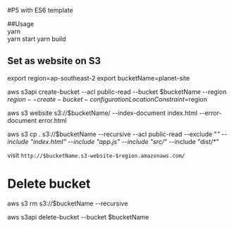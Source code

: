 #P5 with ES6 template

##Usage  
yarn  
yarn start
yarn build

## Set as website on S3
export region=ap-southeast-2
export bucketName=planet-site

aws s3api create-bucket --acl public-read --bucket $bucketName --region $region --create-bucket-configuration LocationConstraint=$region

aws s3 website s3://$bucketName/ --index-document index.html --error-document error.html

aws s3 cp . s3://$bucketName --recursive --acl public-read --exclude "*" --include "index.html" --include "app.js" --include "src/*" --include "dist/*"

visit `http://$bucketName.s3-website-$region.amazonaws.com/`

# Delete bucket
aws s3 rm s3://$bucketName --recursive

aws s3api delete-bucket --bucket $bucketName